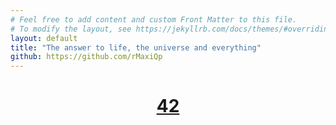 ```yaml
---
# Feel free to add content and custom Front Matter to this file.
# To modify the layout, see https://jekyllrb.com/docs/themes/#overriding-theme-defaults
layout: default
title: "The answer to life, the universe and everything"
github: https://github.com/rMaxiQp
---
```


<h1>
    <center>
        <a href="https://www.urbandictionary.com/define.php?term=42"> 42 </a>
    </center>
</h1>
